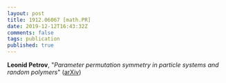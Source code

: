 ```yaml
---
layout: post
title: 1912.06067 [math.PR]
date: 2019-12-12T16:43:32Z
comments: false
tags: publication
published: true
---
```


<b>Leonid Petrov</b>, "<i>Parameter permutation symmetry in particle systems and random polymers</i>" ([arXiv](http://arxiv.org/abs/1912.06067v1))
